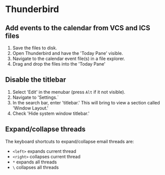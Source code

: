# Thunderbird

## Add events to the calendar from VCS and ICS files

1. Save the files to disk.
2. Open Thunderbird and have the 'Today Pane' visible.
3. Navigate to the calendar event file(s) in a file explorer.
4. Drag and drop the files into the 'Today Pane'

## Disable the titlebar

1. Select 'Edit' in the menubar (press `Alt` if it not visible).
2. Navigate to 'Settings.`
3. In the search bar, enter 'titlebar.' This will bring to view a section called
   'Window Layout.'
4. Check 'Hide system window titlebar.'

## Expand/collapse threads

The keyboard shortcuts to expand/collapse email threads are:

- `<left>` expands current thread
- `<right>` collapses current thread
- `*` expands all threads
- `\` collapses all threads
